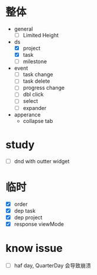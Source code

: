 # 整体

-   general
    -   [ ] Limited Height
-   ds
    -   [x] project
    -   [x] task
    -   [ ] milestone
-   event
    -   [ ] task change
    -   [ ] task delete
    -   [ ] progress change
    -   [ ] dbl click
    -   [ ] select
    -   [ ] expander
-   apperance
    -   collapse tab

# study

-   [ ] dnd with outter widget

# 临时

-   [x] order
-   [x] dep task
-   [x] dep project
-   [x] response viewMode

# know issue

-   [ ] haf day, QuarterDay 会导致崩溃
